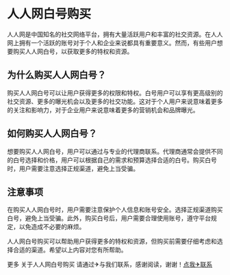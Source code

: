 # 人人网白号购买

人人网是中国知名的社交网络平台，拥有大量活跃用户和丰富的社交资源。在人人网上拥有一个活跃的账号对于个人和企业来说都具有重要意义。然而，有些用户想要购买人人网白号，以获取更多的特权和资源。

## 为什么购买人人网白号？

购买人人网白号可以让用户获得更多的权限和特权。白号用户可以享有更高级别的社交资源、更多的曝光机会以及更多的社交功能。这对于个人用户来说意味着更多的关注和影响力，对于企业用户来说意味着更多的营销机会和品牌曝光。

## 如何购买人人网白号？

想要购买人人网白号，用户可以通过与专业的代理商联系。代理商通常会提供不同的白号选择和价格，用户可以根据自己的需求和预算选择合适的白号。购买白号时，用户需要注意选择正规渠道，避免上当受骗。

## 注意事项

在购买人人网白号时，用户需要注意保护个人信息和账号安全。选择正规渠道购买白号，避免上当受骗。此外，购买白号后，用户需要合理使用账号，遵守平台规定，以免造成不必要的麻烦。

人人网白号购买可以帮助用户获得更多的特权和资源，但购买前需要仔细考虑和选择合适的渠道。希望以上内容对您有所帮助。

更多 关于人人网白号购买 请通过✈与我们联系，感谢阅读，谢谢！[点我✈联系](https://ads.k02.cc)